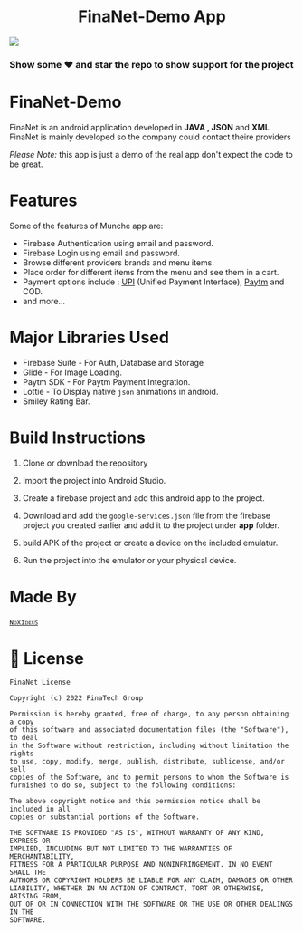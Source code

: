<h1 align="center"> FinaNet-Demo App </h1>


<img src="https://user-images.githubusercontent.com/92509001/188492745-042601cf-08b9-4401-b084-0d56dd11e177.png">

### Show some ❤️ and star the repo to show support for the project

# FinaNet-Demo



FinaNet is an android application developed in **JAVA , JSON** and **XML** FinaNet is mainly developed so the company could contact theire providers

*Please Note:* this app is just a demo of the real app don't expect the code to be great.



</p>


# Features

Some of the features of Munche app are:

- Firebase Authentication using email and password.
- Firebase Login using email and password.
- Browse different providers brands and menu items.
- Place order for different items from the menu and see them in a cart.
- Payment options include : <a href="https://www.npci.org.in/what-we-do/upi/product-overview">UPI</a> (Unified Payment Interface), <a href="https://developer.paytm.com/docs/v1/android-sdk/">Paytm</a> and COD.
- and more...

# Major Libraries Used

- Firebase Suite - For Auth, Database and Storage
- Glide - For Image Loading.
- Paytm SDK - For Paytm Payment Integration.
- Lottie - To Display native `json` animations in android.
- Smiley Rating Bar.

# Build Instructions

1. Clone or download the repository

2. Import the project into Android Studio.

3. Create a firebase project and add this android app to the project.

4. Download and add the `google-services.json` file from the firebase project you created earlier and add it to the project under **app** folder.

5. build APK of the project or create a device on the included emulatur.

10. Run the project into the emulator or your physical device.

# Made By

[`ɴᴏxɪᴅᴇᴜꜱ`](https://yahya-rabii.github.io)

# 📜 License 
```
FinaNet License

Copyright (c) 2022 FinaTech Group

Permission is hereby granted, free of charge, to any person obtaining a copy
of this software and associated documentation files (the "Software"), to deal
in the Software without restriction, including without limitation the rights
to use, copy, modify, merge, publish, distribute, sublicense, and/or sell
copies of the Software, and to permit persons to whom the Software is
furnished to do so, subject to the following conditions:

The above copyright notice and this permission notice shall be included in all
copies or substantial portions of the Software.

THE SOFTWARE IS PROVIDED "AS IS", WITHOUT WARRANTY OF ANY KIND, EXPRESS OR
IMPLIED, INCLUDING BUT NOT LIMITED TO THE WARRANTIES OF MERCHANTABILITY,
FITNESS FOR A PARTICULAR PURPOSE AND NONINFRINGEMENT. IN NO EVENT SHALL THE
AUTHORS OR COPYRIGHT HOLDERS BE LIABLE FOR ANY CLAIM, DAMAGES OR OTHER
LIABILITY, WHETHER IN AN ACTION OF CONTRACT, TORT OR OTHERWISE, ARISING FROM,
OUT OF OR IN CONNECTION WITH THE SOFTWARE OR THE USE OR OTHER DEALINGS IN THE
SOFTWARE.
```

